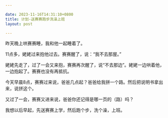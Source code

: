 ```yaml
---

date: 2023-11-16T14:31:10+0800
title: 计划-送赛赛跑步洗澡上班
layout: post

---
```


昨天晚上哄赛赛睡，我和他一起睡着了。

11点多，姥姥过来抱他过去。赛赛醒了，说：“我不去那屋。”

姥姥先走了，过了一会又来抱，赛赛再次醒了，说“不去那边”。姥姥一边哄着他，一边抱起了。赛赛也没有再抵抗。

今天早晨8点，赛赛过来说，爸爸几点起？爸爸给我拼一个路。然后把说明书拿出来，说拼这个。

又过了一会，赛赛又进来说，爸爸你还记得是哪一页的（路）吗？

我想以后早起，先送赛赛上学，然后跑个步，洗个澡，上班。
